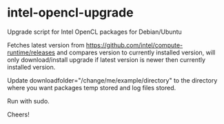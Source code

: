 # intel-opencl-upgrade
Upgrade script for Intel OpenCL packages for Debian/Ubuntu

Fetches latest version from https://github.com/intel/compute-runtime/releases and compares version to currently installed version, will only download/install upgrade if latest version is newer then currently installed version.

Update downloadfolder="/change/me/example/directory" to the directory where you want packages temp stored and log files stored.

Run with sudo.

Cheers!
